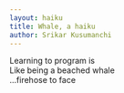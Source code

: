 ```yaml
---
layout: haiku
title: Whale, a haiku
author: Srikar Kusumanchi
---
```


Learning to program is <br>
Like being a beached whale <br>
...firehose to face <br>
